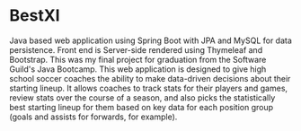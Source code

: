 # BestXI

Java based web application using Spring Boot with JPA and MySQL for data persistence. Front end is Server-side rendered using Thymeleaf and Bootstrap. This was my final project for graduation from the Software Guild's Java Bootcamp.
This web application is designed to give high school soccer coaches the ability to make data-driven decisions about their starting lineup. It allows coaches to track stats for their players and games, review stats over the course of a season, and also picks the statistically best starting lineup for them based on key data for each position group (goals and assists for forwards, for example).
